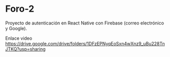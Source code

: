 # Foro-2
 Proyecto de autenticación en React Native con Firebase (correo electrónico y Google).

Enlace video
https://drive.google.com/drive/folders/1DFzEPNyqEoSxn4wXnz9_uBu228TnJTKQ?usp=sharing
